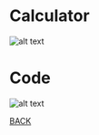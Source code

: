 # Calculator
![alt text](https://howardying.github.io/Programming1Portfolio/Images/calculator1.png)

# Code
![alt text](https://howardying.github.io/Programming1Portfolio/Images/calculator2.png)

[BACK](https://howardying.github.io/Programming1Portfolio/ "Back to Home")

